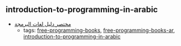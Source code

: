 introduction-to-programming-in-arabic
---
* [مختصر دليل لغات البرمجة ](https://alyassen.github.io/Brief-guide-to-programming-languages-v1.2.4.pdf)
    * tags: [free-programming-books](../tags/free-programming-books.md), [free-programming-books-ar](../tags/free-programming-books-ar.md), [introduction-to-programming-in-arabic](../tags/introduction-to-programming-in-arabic.md)
